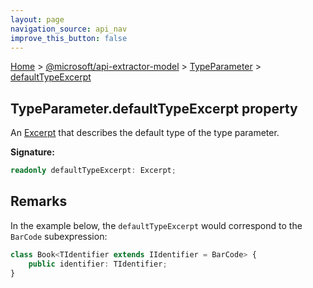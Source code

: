 ```yaml
---
layout: page
navigation_source: api_nav
improve_this_button: false
---
```



[Home](./index.md) &gt; [@microsoft/api-extractor-model](./api-extractor-model.md) &gt; [TypeParameter](./api-extractor-model.typeparameter.md) &gt; [defaultTypeExcerpt](./api-extractor-model.typeparameter.defaulttypeexcerpt.md)

## TypeParameter.defaultTypeExcerpt property

An [Excerpt](./api-extractor-model.excerpt.md) that describes the default type of the type parameter.

<b>Signature:</b>

```typescript
readonly defaultTypeExcerpt: Excerpt;
```

## Remarks

In the example below, the `defaultTypeExcerpt` would correspond to the `BarCode` subexpression:

```ts
class Book<TIdentifier extends IIdentifier = BarCode> {
    public identifier: TIdentifier;
}

```
